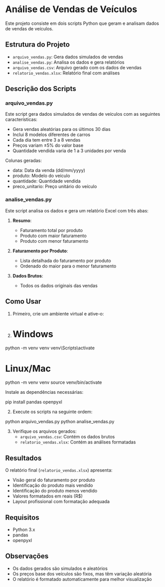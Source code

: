 # Análise de Vendas de Veículos

Este projeto consiste em dois scripts Python que geram e analisam dados de vendas de veículos.

## Estrutura do Projeto

- `arquivo_vendas.py`: Gera dados simulados de vendas
- `analise_vendas.py`: Analisa os dados e gera relatórios
- `arquivo_vendas.csv`: Arquivo gerado com os dados de vendas
- `relatorio_vendas.xlsx`: Relatório final com análises

## Descrição dos Scripts

### arquivo_vendas.py
Este script gera dados simulados de vendas de veículos com as seguintes características:
- Gera vendas aleatórias para os últimos 30 dias
- Inclui 8 modelos diferentes de carros
- Cada dia tem entre 3 a 8 vendas
- Preços variam ±5% do valor base
- Quantidade vendida varia de 1 a 3 unidades por venda

Colunas geradas:
- data: Data da venda (dd/mm/yyyy)
- produto: Modelo do veículo
- quantidade: Quantidade vendida
- preco_unitario: Preço unitário do veículo

### analise_vendas.py
Este script analisa os dados e gera um relatório Excel com três abas:

1. **Resumo**:
   - Faturamento total por produto
   - Produto com maior faturamento
   - Produto com menor faturamento

2. **Faturamento por Produto**:
   - Lista detalhada do faturamento por produto
   - Ordenado do maior para o menor faturamento

3. **Dados Brutos**:
   - Todos os dados originais das vendas

## Como Usar

1. Primeiro, crie um ambiente virtual e ative-o:

2. # Windows
python -m venv venv
venv\Scripts\activate

# Linux/Mac
python -m venv venv
source venv/bin/activate

Instale as dependências necessárias:

pip install pandas openpyxl

2. Execute os scripts na seguinte ordem:

python arquivo_vendas.py
python analise_vendas.py

3. Verifique os arquivos gerados:
   - `arquivo_vendas.csv`: Contém os dados brutos
   - `relatorio_vendas.xlsx`: Contém as análises formatadas

## Resultados
O relatório final (`relatorio_vendas.xlsx`) apresenta:
- Visão geral do faturamento por produto
- Identificação do produto mais vendido
- Identificação do produto menos vendido
- Valores formatados em reais (R$)
- Layout profissional com formatação adequada

## Requisitos
- Python 3.x
- pandas
- openpyxl

## Observações
- Os dados gerados são simulados e aleatórios
- Os preços base dos veículos são fixos, mas têm variação aleatória
- O relatório é formatado automaticamente para melhor visualização

